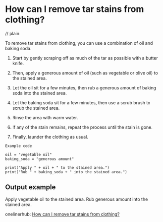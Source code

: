 # How can I remove tar stains from clothing?
// plain

To remove tar stains from clothing, you can use a combination of oil and baking soda.

1. Start by gently scraping off as much of the tar as possible with a butter knife.

2. Then, apply a generous amount of oil (such as vegetable or olive oil) to the stained area.

3. Let the oil sit for a few minutes, then rub a generous amount of baking soda into the stained area.

4. Let the baking soda sit for a few minutes, then use a scrub brush to scrub the stained area.

5. Rinse the area with warm water.

6. If any of the stain remains, repeat the process until the stain is gone.

7. Finally, launder the clothing as usual.

```
Example code

oil = "vegetable oil"
baking_soda = "generous amount"

print("Apply " + oil + " to the stained area.")
print("Rub " + baking_soda + " into the stained area.")

```
## Output example


Apply vegetable oil to the stained area.
Rub generous amount into the stained area.

onelinerhub: [How can I remove tar stains from clothing?](https://onelinerhub.com/cli-tar/how-can-i-remove-tar-stains-from-clothing)